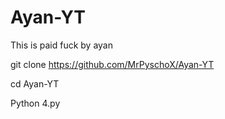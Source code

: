 # Ayan-YT
This is paid fuck by ayan


git clone https://github.com/MrPyschoX/Ayan-YT


cd Ayan-YT

Python 4.py
